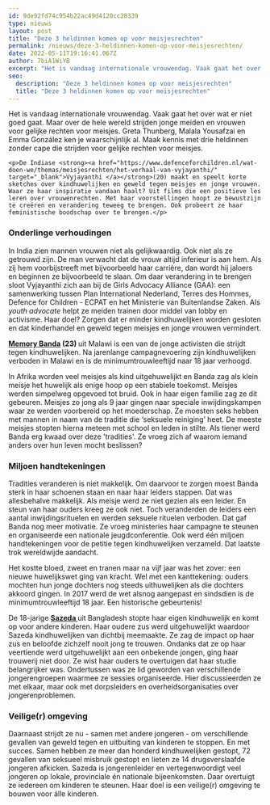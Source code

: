 ```yaml
---
id: 9de92fd74c954b22ac49d4120cc28339
type: nieuws
layout: post
title: "Deze 3 heldinnen komen op voor meisjesrechten"
permalink: /nieuws/deze-3-heldinnen-komen-op-voor-meisjesrechten/
date: 2022-05-11T19:16:41.067Z
author: 7biA1WiYB
excerpt: "Het is vandaag internationale vrouwendag. Vaak gaat het over wat er niet goed gaat. Maar over de hele wereld strijden jonge meiden en vrouwen voor gelijke rechten voor meisjes. Greta Thunberg, Malala Yousafzai en Emma González ken je waarschijnlijk al. Maak kennis met drie heldinnen zonder cape die strijden voor gelijke rechten voor meisjes.  "
seo:
  description: "Deze 3 heldinnen komen op voor meisjesrechten"
  title: "Deze 3 heldinnen komen op voor meisjesrechten"
---
```

Het is vandaag internationale vrouwendag. Vaak gaat het over wat er niet goed gaat. Maar over de hele wereld strijden jonge meiden en vrouwen voor gelijke rechten voor meisjes. Greta Thunberg, Malala Yousafzai en Emma González ken je waarschijnlijk al. Maak kennis met drie heldinnen zonder cape die strijden voor gelijke rechten voor meisjes.  

    <p>De Indiase <strong><a href="https://www.defenceforchildren.nl/wat-doen-we/themas/meisjesrechten/het-verhaal-van-vyjayanthi/" target="_blank">Vyjayanthi </a></strong>(20) maakt en speelt korte sketches over kindhuwelijken en geweld tegen meisjes en jonge vrouwen. Waar ze haar inspiratie vandaan haalt? Uit films die een positieve les leren over vrouwenrechten. Met haar voorstellingen hoopt ze bewustzijn te creëren en verandering teweeg te brengen. Ook probeert ze haar feministische boodschap over te brengen.</p>
<h3>Onderlinge verhoudingen</h3>
<p>In India zien mannen vrouwen niet als gelijkwaardig. Ook niet als ze getrouwd zijn. De man verwacht dat de vrouw altijd inferieur is aan hem. Als zij hem voorbijstreeft met bijvoorbeeld haar carrière, dan wordt hij jaloers en beginnen ze bijvoorbeeld te slaan. Om daar verandering in te brengen sloot Vyjayanthi zich aan bij de Girls Advocacy Alliance (GAA): een samenwerking tussen Plan International Nederland, Terres des Hommes, Defence for Children - ECPAT en het Ministerie van Buitenlandse Zaken. Als <em>youth advocate </em>helpt ze meiden trainen door middel van lobby en activisme. Haar doel? Zorgen dat er minder kindhuwelijken worden gesloten en dat kinderhandel en geweld tegen meisjes en jonge vrouwen vermindert.</p>
<p><strong><a href="https://en.wikipedia.org/wiki/Memory_Banda" target="_blank">Memory Banda</a> (23) </strong>uit Malawi is een van de jonge activisten die strijdt tegen kindhuwelijken. Na jarenlange campagnevoering zijn kindhuwelijken verboden in Malawi en is de minimumtrouwleeftijd naar 18 jaar verhoogd.</p>
<p>In Afrika worden veel meisjes als kind uitgehuwelijkt en Banda zag als klein meisje het huwelijk als enige hoop op een stabiele toekomst. Meisjes werden simpelweg opgevoed tot bruid. Ook in haar eigen familie zag ze dit gebeuren. Meisjes zo jong als 9 jaar gingen naar speciale inwijdingskampen waar ze werden voorbereid op het moederschap. Ze moesten seks hebben met mannen in naam van de traditie die ‘seksuele reiniging’ heet. De meeste meisjes stopten hierna meteen met school en leden in stilte. Als tiener werd Banda erg kwaad over deze 'tradities'. Ze vroeg zich af waarom iemand anders over hun leven mocht beslissen?</p>
<h3>Miljoen handtekeningen</h3>
<p>Tradities veranderen is niet makkelijk. Om daarvoor te zorgen moest Banda sterk in haar schoenen staan en naar haar leiders stappen. Dat was allesbehalve makkelijk. Als meisje werd ze niet gezien als een leider. En steun van haar ouders kreeg ze ook niet. Toch veranderden de leiders een aantal inwijdingsrituelen en werden seksuele rituelen verboden. Dat gaf Banda nog meer motivatie. Ze vroeg ministeries haar campagne te steunen en organiseerde een nationale jeugdconferentie. Ook werd één miljoen handtekeningen voor de petitie tegen kindhuwelijken verzameld. Dat laatste trok wereldwijde aandacht.</p>
<p>Het kostte bloed, zweet en tranen maar na vijf jaar was het zover: een nieuwe huwelijkswet ging van kracht. Wel met een kanttekening: ouders mochten hun jonge dochters nog steeds uithuwelijken als die dochters akkoord gingen. In 2017 werd de wet alsnog aangepast en sindsdien is de minimumtrouwleeftijd 18 jaar. Een historische gebeurtenis!</p>
<p>De 18-jarige <a href="https://www.voorplan.nl/project/sport-kindhuwelijken-de-wereld-uit/nieuwsberichten" target="_blank"><strong>Sazeda </strong></a>uit Bangladesh stopte haar eigen kindhuwelijk en komt op voor andere kinderen. Haar oudere zus werd uitgehuwelijkt waardoor Sazeda kindhuwelijken van dichtbij meemaakte. Ze zag de impact op haar zus en beloofde zichzelf nooit jong te trouwen. Ondanks dat ze op haar veertiende werd uitgehuwelijkt aan een onbekende jongen, ging haar trouwerij niet door. Ze wist haar ouders te overtuigen dat haar studie belangrijker was. Ondertussen was ze lid geworden van verschillende jongerengroepen waarmee ze sessies organiseerde. Hier discussieerden ze met elkaar, maar ook met dorpsleiders en overheidsorganisaties over jongerenproblemen.</p>
<h3>Veilige(r) omgeving</h3>
<p>Daarnaast strijdt ze nu - samen met andere jongeren - om verschillende gevallen van geweld tegen en uitbuiting van kinderen te stoppen. En met succes. Samen hebben ze meer dan honderd kindhuwelijken gestopt, 72 gevallen van seksueel misbruik gestopt en lieten ze 14 drugsverslaafde jongeren afkicken. Sazeda is jongerenleider en vertegenwoordigt veel jongeren op lokale, provinciale én nationale bijeenkomsten. Daar overtuigt ze iedereen om kinderen te steunen. Haar doel is een veilige(r) omgeving te bouwen voor álle kinderen. </p>  
